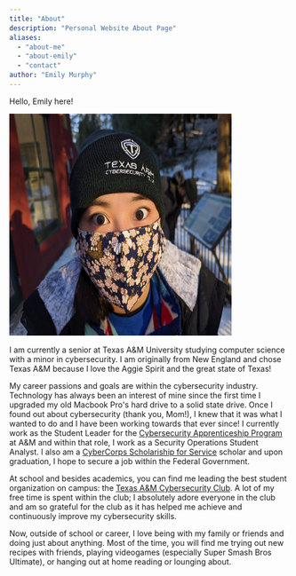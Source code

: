 ```yaml
---
title: "About"
description: "Personal Website About Page"
aliases:
  - "about-me"
  - "about-emily"
  - "contact"
author: "Emily Murphy"
---
```

Hello, Emily here! 

<img src="/posts/images/about/moi.jpg" alt="headshot" width="400" height="400"/>

I am currently a senior at Texas A&M University studying computer science with a minor in cybersecurity. I am originally from New England and chose Texas A&M because I love the Aggie Spirit and the great state of Texas!

My career passions and goals are within the cybersecurity industry. Technology has always been an interest of mine since the first time I upgraded my old Macbook Pro's hard drive to a solid state drive. Once I found out about cybersecurity (thank you, Mom!), I knew that it was what I wanted to do and I have been working towards that ever since! I currently work as the Student Leader for the [Cybersecurity Apprenticeship Program](cap.tamu.edu) at A&M and within that role, I work as a Security Operations Student Analyst. I also am a [CyberCorps Scholariship for Service](sfs.org) scholar and upon graduation, I hope to secure a job within the Federal Government.

At school and besides academics, you can find me leading the best student organization on campus: the [Texas A&M Cybersecurity Club](https://cybr.club/). A lot of my free time is spent within the club; I absolutely adore everyone in the club and am so grateful for the club as it has helped me achieve and continuously improve my cybersecurity skills.

Now, outside of school or career, I love being with my family or friends and doing just about anything. Most of the time, you will find me trying out new recipes with friends, playing videogames (especially Super Smash Bros Ultimate), or hanging out at home reading or lounging about.

